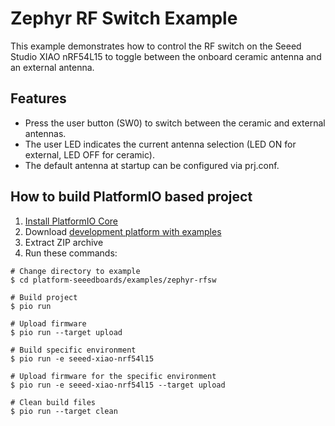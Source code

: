 # Zephyr RF Switch Example

This example demonstrates how to control the RF switch on the Seeed Studio XIAO nRF54L15 to toggle between the onboard ceramic antenna and an external antenna.

## Features

- Press the user button (SW0) to switch between the ceramic and external antennas.
- The user LED indicates the current antenna selection (LED ON for external, LED OFF for ceramic).
- The default antenna at startup can be configured via prj.conf.

## How to build PlatformIO based project

1. [Install PlatformIO Core](https://docs.platformio.org/page/core.html)
2. Download [development platform with examples](https://github.com/Seeed-Studio/platform-seeedboards/archive/refs/heads/main.zip)
3. Extract ZIP archive
4. Run these commands:

```shell
# Change directory to example
$ cd platform-seeedboards/examples/zephyr-rfsw

# Build project
$ pio run

# Upload firmware
$ pio run --target upload

# Build specific environment
$ pio run -e seeed-xiao-nrf54l15

# Upload firmware for the specific environment
$ pio run -e seeed-xiao-nrf54l15 --target upload

# Clean build files
$ pio run --target clean
```
